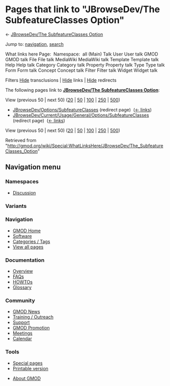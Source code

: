 <div id="mw-page-base" class="noprint">

</div>

<div id="mw-head-base" class="noprint">

</div>

<div id="content" class="mw-body" role="main">

<span id="top"></span>

<div id="mw-js-message" style="display:none;">

</div>



# <span dir="auto">Pages that link to "JBrowseDev/The SubfeatureClasses Option"</span>

<div id="bodyContent">

<div id="contentSub">

← [JBrowseDev/The SubfeatureClasses
Option](/wiki/JBrowseDev/The_SubfeatureClasses_Option "JBrowseDev/The SubfeatureClasses Option")

</div>

<div id="jump-to-nav" class="mw-jump">

Jump to: [navigation](#mw-navigation), [search](#p-search)

</div>

<div id="mw-content-text">

What links here Page:  Namespace:  all (Main) Talk User User talk GMOD
GMOD talk File File talk MediaWiki MediaWiki talk Template Template talk
Help Help talk Category Category talk Property Property talk Type Type
talk Form Form talk Concept Concept talk Filter Filter talk Widget
Widget talk

Filters
[Hide](/mediawiki/index.php?title=Special:WhatLinksHere/JBrowseDev/The_SubfeatureClasses_Option&hidetrans=1 "Special:WhatLinksHere/JBrowseDev/The SubfeatureClasses Option")
transclusions \|
[Hide](/mediawiki/index.php?title=Special:WhatLinksHere/JBrowseDev/The_SubfeatureClasses_Option&hidelinks=1 "Special:WhatLinksHere/JBrowseDev/The SubfeatureClasses Option")
links \|
[Hide](/mediawiki/index.php?title=Special:WhatLinksHere/JBrowseDev/The_SubfeatureClasses_Option&hideredirs=1 "Special:WhatLinksHere/JBrowseDev/The SubfeatureClasses Option")
redirects

The following pages link to **[JBrowseDev/The SubfeatureClasses
Option](/wiki/JBrowseDev/The_SubfeatureClasses_Option "JBrowseDev/The SubfeatureClasses Option")**:

View (previous 50 \| next 50)
([20](/mediawiki/index.php?title=Special:WhatLinksHere/JBrowseDev/The_SubfeatureClasses_Option&limit=20 "Special:WhatLinksHere/JBrowseDev/The SubfeatureClasses Option")
\|
[50](/mediawiki/index.php?title=Special:WhatLinksHere/JBrowseDev/The_SubfeatureClasses_Option&limit=50 "Special:WhatLinksHere/JBrowseDev/The SubfeatureClasses Option")
\|
[100](/mediawiki/index.php?title=Special:WhatLinksHere/JBrowseDev/The_SubfeatureClasses_Option&limit=100 "Special:WhatLinksHere/JBrowseDev/The SubfeatureClasses Option")
\|
[250](/mediawiki/index.php?title=Special:WhatLinksHere/JBrowseDev/The_SubfeatureClasses_Option&limit=250 "Special:WhatLinksHere/JBrowseDev/The SubfeatureClasses Option")
\|
[500](/mediawiki/index.php?title=Special:WhatLinksHere/JBrowseDev/The_SubfeatureClasses_Option&limit=500 "Special:WhatLinksHere/JBrowseDev/The SubfeatureClasses Option"))

- [JBrowseDev/Options/SubfeatureClasses](/mediawiki/index.php?title=JBrowseDev/Options/SubfeatureClasses&redirect=no "JBrowseDev/Options/SubfeatureClasses")
  (redirect page) ‎ <span class="mw-whatlinkshere-tools">([←
  links](/mediawiki/index.php?title=Special:WhatLinksHere&target=JBrowseDev%2FOptions%2FSubfeatureClasses "Special:WhatLinksHere"))</span>
- [JBrowseDev/Current/Usage/General/Options/SubfeatureClasses](/mediawiki/index.php?title=JBrowseDev/Current/Usage/General/Options/SubfeatureClasses&redirect=no "JBrowseDev/Current/Usage/General/Options/SubfeatureClasses")
  (redirect page) ‎ <span class="mw-whatlinkshere-tools">([←
  links](/mediawiki/index.php?title=Special:WhatLinksHere&target=JBrowseDev%2FCurrent%2FUsage%2FGeneral%2FOptions%2FSubfeatureClasses "Special:WhatLinksHere"))</span>

View (previous 50 \| next 50)
([20](/mediawiki/index.php?title=Special:WhatLinksHere/JBrowseDev/The_SubfeatureClasses_Option&limit=20 "Special:WhatLinksHere/JBrowseDev/The SubfeatureClasses Option")
\|
[50](/mediawiki/index.php?title=Special:WhatLinksHere/JBrowseDev/The_SubfeatureClasses_Option&limit=50 "Special:WhatLinksHere/JBrowseDev/The SubfeatureClasses Option")
\|
[100](/mediawiki/index.php?title=Special:WhatLinksHere/JBrowseDev/The_SubfeatureClasses_Option&limit=100 "Special:WhatLinksHere/JBrowseDev/The SubfeatureClasses Option")
\|
[250](/mediawiki/index.php?title=Special:WhatLinksHere/JBrowseDev/The_SubfeatureClasses_Option&limit=250 "Special:WhatLinksHere/JBrowseDev/The SubfeatureClasses Option")
\|
[500](/mediawiki/index.php?title=Special:WhatLinksHere/JBrowseDev/The_SubfeatureClasses_Option&limit=500 "Special:WhatLinksHere/JBrowseDev/The SubfeatureClasses Option"))

</div>

<div class="printfooter">

Retrieved from
"<http://gmod.org/wiki/Special:WhatLinksHere/JBrowseDev/The_SubfeatureClasses_Option>"

</div>

<div id="catlinks" class="catlinks catlinks-allhidden">

</div>

<div class="visualClear">

</div>

</div>

</div>

<div id="mw-navigation">

## Navigation menu

<div id="mw-head">



<div id="left-navigation">

<div id="p-namespaces" class="vectorTabs" role="navigation"
aria-labelledby="p-namespaces-label">

### Namespaces


- <span id="ca-talk"><a
  href="/mediawiki/index.php?title=Talk:JBrowseDev/The_SubfeatureClasses_Option&amp;action=edit&amp;redlink=1"
  accesskey="t"
  title="Discussion about the content page [t]">Discussion</a></span>

</div>

<div id="p-variants" class="vectorMenu emptyPortlet" role="navigation"
aria-labelledby="p-variants-label">

### 

### Variants[](#)

<div class="menu">

</div>

</div>

</div>





</div>

</div>

</div>

<div id="mw-panel">

<div id="p-logo" role="banner">

<a href="/wiki/Main_Page"
style="background-image: url(http://gmod.org/images/GMOD-cogs.png);"
title="Visit the main page"></a>

</div>

<div id="p-Navigation" class="portal" role="navigation"
aria-labelledby="p-Navigation-label">

### Navigation

<div class="body">

- <span id="n-GMOD-Home">[GMOD Home](/wiki/Main_Page)</span>
- <span id="n-Software">[Software](/wiki/GMOD_Components)</span>
- <span id="n-Categories-.2F-Tags">[Categories /
  Tags](/wiki/Categories)</span>
- <span id="n-View-all-pages">[View all
  pages](/wiki/Special:AllPages)</span>

</div>

</div>

<div id="p-Documentation" class="portal" role="navigation"
aria-labelledby="p-Documentation-label">

### Documentation

<div class="body">

- <span id="n-Overview">[Overview](/wiki/Overview)</span>
- <span id="n-FAQs">[FAQs](/wiki/Category:FAQ)</span>
- <span id="n-HOWTOs">[HOWTOs](/wiki/Category:HOWTO)</span>
- <span id="n-Glossary">[Glossary](/wiki/Glossary)</span>

</div>

</div>

<div id="p-Community" class="portal" role="navigation"
aria-labelledby="p-Community-label">

### Community

<div class="body">

- <span id="n-GMOD-News">[GMOD News](/wiki/GMOD_News)</span>
- <span id="n-Training-.2F-Outreach">[Training /
  Outreach](/wiki/Training_and_Outreach)</span>
- <span id="n-Support">[Support](/wiki/Support)</span>
- <span id="n-GMOD-Promotion">[GMOD
  Promotion](/wiki/GMOD_Promotion)</span>
- <span id="n-Meetings">[Meetings](/wiki/Meetings)</span>
- <span id="n-Calendar">[Calendar](/wiki/Calendar)</span>

</div>

</div>

<div id="p-tb" class="portal" role="navigation"
aria-labelledby="p-tb-label">

### Tools

<div class="body">

- <span id="t-specialpages"><a href="/wiki/Special:SpecialPages" accesskey="q"
  title="A list of all special pages [q]">Special pages</a></span>
- <span id="t-print"><a
  href="/mediawiki/index.php?title=Special:WhatLinksHere/JBrowseDev/The_SubfeatureClasses_Option&amp;printable=yes"
  rel="alternate" accesskey="p"
  title="Printable version of this page [p]">Printable version</a></span>

</div>

</div>

</div>

</div>

<div id="footer" role="contentinfo">

- <span id="footer-places-about">[About
  GMOD](/wiki/GMOD:About "GMOD:About")</span>

<!-- -->






</div>
